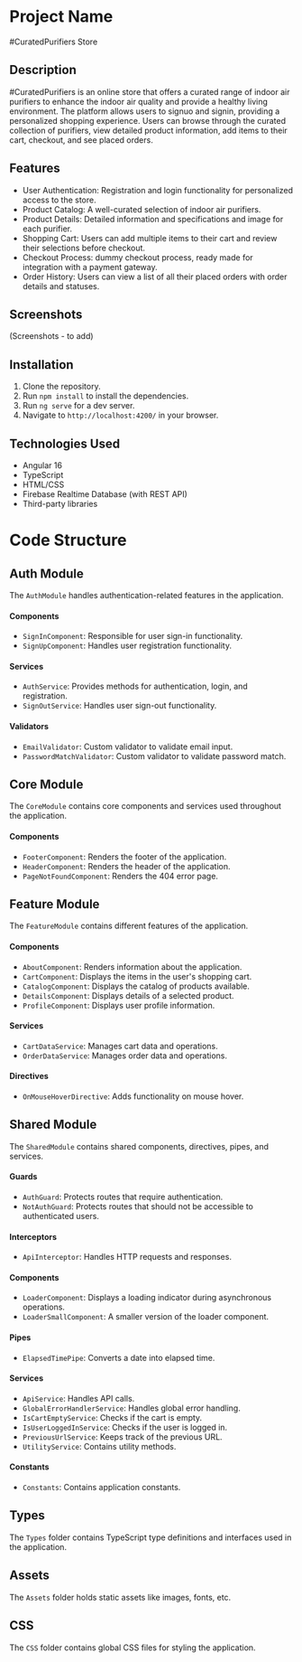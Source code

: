 # Project Name
#CuratedPurifiers Store

## Description

#CuratedPurifiers is an online store that offers a curated range of indoor air purifiers to enhance the indoor air quality and provide a healthy living environment. The platform allows users to signuo and signin, providing a personalized shopping experience. Users can browse through the curated collection of purifiers, view detailed product information, add items to their cart, checkout, and see placed orders.

## Features

- User Authentication: Registration and login functionality for personalized access to the store.
- Product Catalog: A well-curated selection of indoor air purifiers.
- Product Details: Detailed information and specifications and image for each purifier.
- Shopping Cart: Users can add multiple items to their cart and review their selections before checkout.
- Checkout Process: dummy checkout process, ready made for integration with a payment gateway.
- Order History: Users can view a list of all their placed orders with order details and statuses.

## Screenshots

(Screenshots - to add)

## Installation

1. Clone the repository.
2. Run `npm install` to install the dependencies.
3. Run `ng serve` for a dev server.
4. Navigate to `http://localhost:4200/` in your browser.

## Technologies Used
- Angular 16
- TypeScript
- HTML/CSS
- Firebase Realtime Database (with REST API)
- Third-party libraries

# Code Structure

## Auth Module

The `AuthModule` handles authentication-related features in the application.

#### Components

- `SignInComponent`: Responsible for user sign-in functionality.
- `SignUpComponent`: Handles user registration functionality.

#### Services

- `AuthService`: Provides methods for authentication, login, and registration.
- `SignOutService`: Handles user sign-out functionality.

#### Validators

- `EmailValidator`: Custom validator to validate email input.
- `PasswordMatchValidator`: Custom validator to validate password match.

## Core Module

The `CoreModule` contains core components and services used throughout the application.

#### Components

- `FooterComponent`: Renders the footer of the application.
- `HeaderComponent`: Renders the header of the application.
- `PageNotFoundComponent`: Renders the 404 error page.

## Feature Module

The `FeatureModule` contains different features of the application.

#### Components

- `AboutComponent`: Renders information about the application.
- `CartComponent`: Displays the items in the user's shopping cart.
- `CatalogComponent`: Displays the catalog of products available.
- `DetailsComponent`: Displays details of a selected product.
- `ProfileComponent`: Displays user profile information.

#### Services
- `CartDataService`: Manages cart data and operations.
- `OrderDataService`: Manages order data and operations.

#### Directives
- `OnMouseHoverDirective`: Adds functionality on mouse hover.

## Shared Module
The `SharedModule` contains shared components, directives, pipes, and services.

#### Guards

- `AuthGuard`: Protects routes that require authentication.
- `NotAuthGuard`: Protects routes that should not be accessible to authenticated users.

#### Interceptors

- `ApiInterceptor`: Handles HTTP requests and responses.

#### Components

- `LoaderComponent`: Displays a loading indicator during asynchronous operations.
- `LoaderSmallComponent`: A smaller version of the loader component.

#### Pipes

- `ElapsedTimePipe`: Converts a date into elapsed time.

#### Services

- `ApiService`: Handles API calls.
- `GlobalErrorHandlerService`: Handles global error handling.
- `IsCartEmptyService`: Checks if the cart is empty.
- `IsUserLoggedInService`: Checks if the user is logged in.
- `PreviousUrlService`: Keeps track of the previous URL.
- `UtilityService`: Contains utility methods.

#### Constants
- `Constants`: Contains application constants.

## Types

The `Types` folder contains TypeScript type definitions and interfaces used in the application.

## Assets

The `Assets` folder holds static assets like images, fonts, etc.

## CSS

The `CSS` folder contains global CSS files for styling the application.


